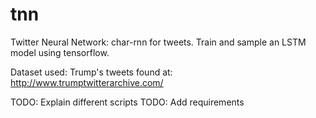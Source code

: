 # tnn
Twitter Neural Network: char-rnn for tweets.
Train and sample an LSTM model using tensorflow.

Dataset used: Trump's tweets found at: http://www.trumptwitterarchive.com/

TODO: Explain different scripts
TODO: Add requirements
